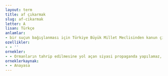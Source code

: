 ```yaml
---
layout: term
title: af çıkarmak
slug: af-cikarmak
letter: A
lisan: Türkçe
anlamlar:
- bir suçun bağışlanması için Türkiye Büyük Millet Meclisinden kanun çıkarmak
ozellikler:
- - ''
ornekler:
- - Ormanların tahrip edilmesine yol açan siyasi propaganda yapılamaz, münhasıran orman suçları için genel ve özel af çıkarılamaz.
orneklerkaynak:
- - Anayasa
---
```

